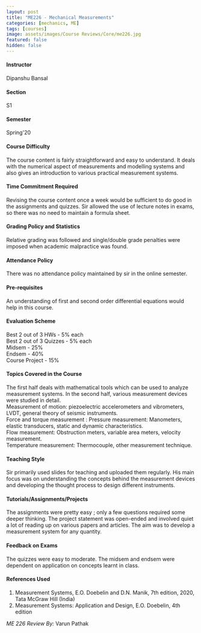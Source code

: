 ```yaml
---
layout: post
title: "ME226 - Mechanical Measurements"
categories: [mechanics, ME]
tags: [courses]
image: assets/images/Course Reviews/Core/me226.jpg
featured: false
hidden: false
---
```


#### Instructor
Dipanshu Bansal

#### Section
S1

#### Semester
Spring'20

#### Course Difficulty
The course content is fairly straightforward and easy to understand. It deals with the numerical aspect of measurements and modelling systems and also gives an introduction to various practical measurement systems.

#### Time Commitment Required
Revising the course content once a week would be sufficient to do good in the assignments and quizzes. Sir allowed the use of lecture notes in exams, so there was no need to maintain a formula sheet. 

#### Grading Policy and Statistics
Relative grading was followed and single/double grade penalties were imposed when academic malpractice was found.

#### Attendance Policy
There was no attendance policy maintained by sir in the online semester.

#### Pre-requisites
An understanding of first and second order differential equations would help in this course.

#### Evaluation Scheme
Best 2 out of 3 HWs - 5% each  
Best 2 out of 3 Quizzes - 5% each  
Midsem - 25%  
Endsem - 40%  
Course Project - 15%

#### Topics Covered in the Course
The first half deals with mathematical tools which can be used to analyze measurement systems. In the second half, various measurement devices were studied in detail.  
Measurement of motion: piezoelectric accelerometers and vibrometers, LVDT, general theory of seismic instruments.  
Force and torque measurement : Pressure measurement: Manometers, elastic transducers, static and dynamic characteristics.  
Flow measurement: Obstruction meters, variable area meters, velocity measurement.  
Temperature measurement: Thermocouple, other measurement technique.

#### Teaching Style
Sir primarily used slides for teaching and uploaded them regularly. His main focus was on understanding the concepts behind the measurement devices and developing the thought process to design different instruments.

#### Tutorials/Assignments/Projects
The assignments were pretty easy ; only a few questions required some deeper thinking. The project statement was open-ended and involved quiet a lot of reading up on various papers and articles. The aim was to develop a measurement system for any quantity.

#### Feedback on Exams
The quizzes were easy to moderate. The midsem and endsem were dependent on application on concepts learnt in class.

#### References Used
1. Measurement Systems, E.O. Doebelin and D.N. Manik, 7th edition, 2020, Tata McGraw Hill (India)  
2. Measurement Systems: Application and Design, E.O. Doebelin, 4th edition

*ME 226 Review By:* Varun Pathak